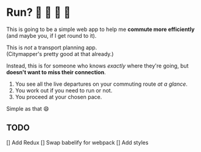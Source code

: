 # Run? :light_rail:  :bus:  :train2:  :running:

This is going to be a simple web app to help me **commute more efficiently** (and maybe you, if I get round to it).

This is *not* a transport planning app.  
(Citymapper's pretty good at that already.)

Instead, this is for someone who knows *exactly* where they're going, but **doesn't want to miss their connection**.

1. You see all the live departures on your commuting route *at a glance*.  
2. You work out if you need to run or not.
3. You proceed at your chosen pace.

Simple as that :smile:

## TODO
[] Add Redux
[] Swap babelify for webpack
[] Add styles
